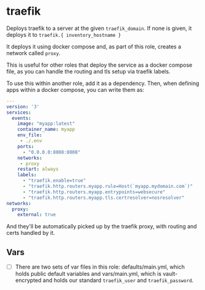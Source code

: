 # traefik

Deploys traefik to a server at the given `traefik_domain`.   If none is given, it deploys it to `traefik.{ inventory_hostname }`

It deploys it using docker compose and, as part of this role, creates a network called `proxy`.

This is useful for other roles that deploy the service as a docker compose file,
as you can handle the routing and tls setup via traefik labels.  


To use this within another role, add it as a dependency.  Then, when defining apps within a docker compose, you can write them as:

``` yaml
---
version: '3'
services:
  events:
    image: "myapp:latest"
    container_name: myapp
    env_file:
     - ./.env
    ports:
      - "0.0.0.0:8008:8008"
    networks:
     - proxy
    restart: always
    labels:
      - "traefik.enable=true"
      - "traefik.http.routers.myapp.rule=Host(`myapp.mydomain.com`)"
      - "traefik.http.routers.myapp.entrypoints=websecure"
      - "traefik.http.routers.myapp.tls.certresolver=nosresolver"
networks:
  proxy:
    external: true

```

And they'll be automatically picked up by the traefik proxy, with routing and certs handled by it.

## Vars

  * [ ] There are two sets of var files in this role: defaults/main.yml, which holds public default variables and vars/main.yml, which is vault-encrypted and holds our standard `traefik_user` and `traefik_password`.

